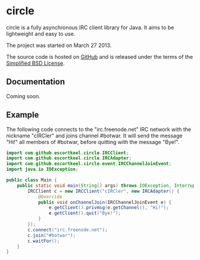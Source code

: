 # circle
circle is a fully asynchronous IRC client library for Java. It aims to be lightweight and easy to use.

The project was started on March 27 2013.

The source code is hosted on [GitHub](https://github.com/escortkeel/circle) and is released under the terms of the [Simplified BSD License](https://raw.github.com/escortkeel/circle/master/LICENSE).

## Documentation
Coming soon.

## Example
The following code connects to the "irc.freenode.net" IRC network with the nickname "cIRCler" and joins channel #botwar. It will send the message "Hi!" all members of #botwar, before quitting with the message "Bye!".
```java
import com.github.escortkeel.circle.IRCClient;
import com.github.escortkeel.circle.IRCAdapter;
import com.github.escortkeel.circle.event.IRCChannelJoinEvent;
import java.io.IOException;

public class Main {
    public static void main(String[] args) throws IOException, InterruptedException {
        IRCClient c = new IRCClient("cIRCler", new IRCAdapter() {
            @Override
            public void onChannelJoin(IRCChannelJoinEvent e) {
                e.getClient().privmsg(e.getChannel(), "Hi!");
                e.getClient().quit("Bye!");
            }
        });
        c.connect("irc.freenode.net");
        c.join("#botwar");
        c.waitFor();
    }
}
```
